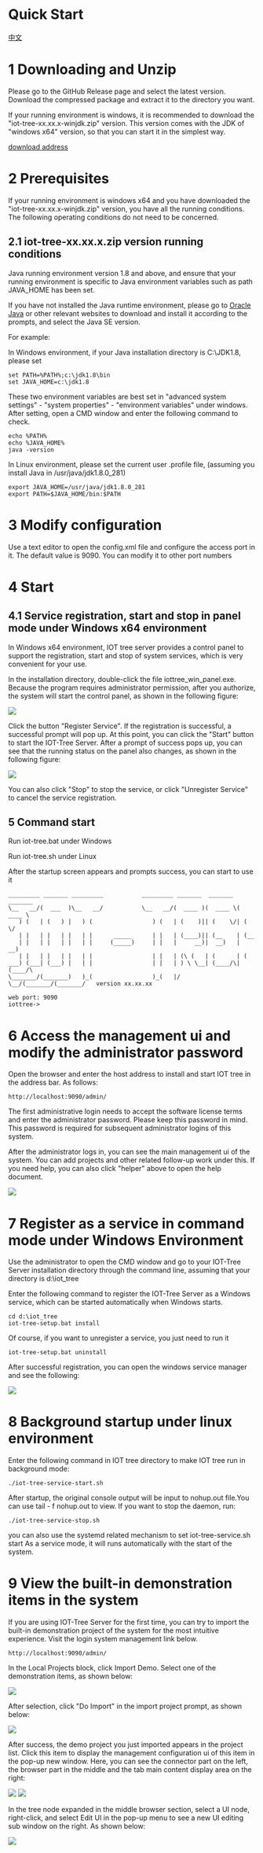 
Quick Start
====

 <a href="../../cn/doc/quick_start.md" target="_blank">中文</a>
<!--
 <a href="../../jp/doc/quick_start.md" target="_blank">日本语</a>
 -->





# 1 Downloading and Unzip

Please go to the GitHub Release page and select the latest version. Download the compressed package and extract it to the directory you want.

If your running environment is windows, it is recommended to download the "iot-tree-xx.xx.x-winjdk.zip" version. This version comes with the JDK of "windows x64" version, so that you can start it in the simplest way.

<a href="https://github.com/bambooww/iot-tree/releases" target="_blank">download address</a>





# 2 Prerequisites

If your running environment is windows x64 and you have downloaded the "iot-tree-xx.xx.x-winjdk.zip" version, you have all the running conditions. The following operating conditions do not need to be concerned.

## 2.1 iot-tree-xx.xx.x.zip version running conditions

Java running environment version 1.8 and above, and ensure that your running environment is specific to Java environment variables such as path JAVA_HOME has been set.

If you have not installed the Java runtime environment, please go to <a href="https://www.oracle.com/java/technologies/" target="_blank">Oracle Java</a> or other relevant websites to download and install it according to the prompts, and select the Java SE version.

For example:

In Windows environment, if your Java installation directory is C:\JDK1.8, please set

```
set PATH=%PATH%;c:\jdk1.8\bin
set JAVA_HOME=c:\jdk1.8
```


These two environment variables are best set in "advanced system settings" - "system properties" - "environment variables" under windows. After setting, open a CMD window and enter the following command to check.

```
echo %PATH%
echo %JAVA_HOME%
java -version
```



In Linux environment, please set the current user .profile file, (assuming you install Java in /usr/java/jdk1.8.0_281)

```
export JAVA_HOME=/usr/java/jdk1.8.0_281
export PATH=$JAVA_HOME/bin:$PATH
```



# 3 Modify configuration

Use a text editor to open the config.xml file and configure the access port in it. The default value is 9090. You can modify it to other port numbers



# 4 Start

## 4.1 Service registration, start and stop in panel mode under Windows x64 environment

In Windows x64 environment, IOT tree server provides a control panel to support the registration, start and stop of system services, which is very convenient for your use.

In the installation directory, double-click the file iottree_win_panel.exe. Because the program requires administrator permission, after you authorize, the system will start the control panel, as shown in the following figure:


<img src="./img/win_panel1.png"/>




Click the button "Register Service". If the registration is successful, a successful prompt will pop up. At this point, you can click the "Start" button to start the IOT-Tree Server. After a prompt of success pops up, you can see that the running status on the panel also changes, as shown in the following figure:


<img src="./img/win_panel2.png" />




You can also click "Stop" to stop the service, or click "Unregister Service" to cancel the service registration.




## 5 Command start

Run iot-tree.bat under Windows

Run iot-tree.sh under Linux

After the startup screen appears and prompts success, you can start to use it

```
_________ _______ _________           _________ _______  _______  _______
\__   __/(  ___  )\__   __/           \__   __/(  ____ )(  ____ \(  ____ \
   ) (   | (   ) |   ) (                 ) (   | (    )|| (    \/| (    \/
   | |   | |   | |   | |      _____      | |   | (____)|| (__    | (__
   | |   | |   | |   | |     (_____)     | |   |     __)|  __)   |  __)
   | |   | |   | |   | |                 | |   | (\ (   | (      | (
___) (___| (___) |   | |                 | |   | ) \ \__| (____/\| (____/\
\_______/(_______)   )_(                 )_(   |/   \__/(_______/(_______/   version xx.xx.xx

web port: 9090
iottree->
```


# 6 Access the management ui and modify the administrator password

Open the browser and enter the host address to install and start IOT tree in the address bar. As follows:

```
http://localhost:9090/admin/
```


The first administrative login needs to accept the software license terms and enter the administrator password. Please keep this password in mind. This password is required for subsequent administrator logins of this system.

After the administrator logs in, you can see the main management ui of the system. You can add projects and other related follow-up work under this. If you need help, you can also click "helper" above to open the help document.

<img src="./img/qs_1.png">




# 7 Register as a service in command mode under Windows Environment



Use the administrator to open the CMD window and go to your IOT-Tree Server installation directory through the command line, assuming that your directory is d:\iot_tree

Enter the following command to register the IOT-Tree Server as a Windows service, which can be started automatically when Windows starts.
```
cd d:\iot_tree
iot-tree-setup.bat install
```

Of course, if you want to unregister a service, you just need to run it

```
iot-tree-setup.bat uninstall
```
After successful registration, you can open the windows service manager and see the following:

<img src="./img/win_ser.png">



# 8 Background startup under linux environment

Enter the following command in IOT tree directory to make IOT tree run in background mode:

```
./iot-tree-service-start.sh
```

After startup, the original console output will be input to nohup.out file.You can use tail - f nohup.out to view.
If you want to stop the daemon, run:

```
./iot-tree-service-stop.sh
```

you can also use the systemd related mechanism to set iot-tree-service.sh start As a service mode, it will runs automatically with the start of the system.






# 9 View the built-in demonstration items in the system

If you are using IOT-Tree Server for the first time, you can try to import the built-in demonstration project of the system for the most intuitive experience. Visit the login system management link below.
```
http://localhost:9090/admin/
```
In the Local Projects block, click Import Demo. Select one of the demonstration items, as shown below:


<img src="./img/imp_demo1.png" />



After selection, click "Do Import" in the import project prompt, as shown below:


<img src="./img/imp_demo2.png" />



After success, the demo project you just imported appears in the project list. Click this item to display the management configuration ui of this item in the pop-up new window. Here, you can see the connector part on the left, the browser part in the middle and the tab main content display area on the right:


<img src="./img/imp_demo3.png" />
<img src="./img/imp_demo4.png" />



In the tree node expanded in the middle browser section, select a UI node, right-click, and select Edit UI in the pop-up menu to see a new UI editing sub window on the right. As shown below:


<img src="./img/imp_demo5.png" />
